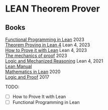 # LEAN Theorem Prover

## Books

[Functional Programming in Lean](https://leanprover.github.io/functional_programming_in_lean/) 2023  
[Theorem Proving in Lean 4](https://leanprover.github.io/theorem_proving_in_lean4/) Lean 4, 2023  
[How to Prove it with Lean](https://djvelleman.github.io/HTPIwL/#preface) Lean  4, 2023  
[The mechanics of proof](https://hrmacbeth.github.io/math2001/) 2023  
[Logic and Mechanized Reasoning](https://avigad.github.io/lamr/) Lean 4, 2021  
[Lean Manual](https://leanprover.github.io/lean4/doc/)  
[Mathematics in Lean](https://leanprover-community.github.io/mathematics_in_lean/) 2020  
[Logic and Proof](http://leanprover.github.io/logic_and_proof/) 2017  

TODO:
- [ ] How to Prove It with Lean
- [ ] Functional Programming in Lean
